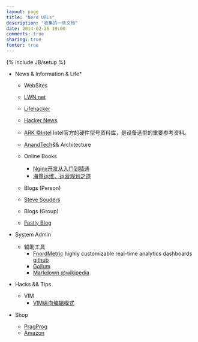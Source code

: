 ```yaml
---
layout: page
title: "Nerd URLs"
description: "收集的一些文档"
date: 2014-02-26 19:00
comments: true
sharing: true
footer: true
---
```

{% include JB/setup %}

*    News & Information & Life* 
     *    WebSites  
        *    [LWN.net](https://lwn.net)
        *    [Lifehacker](http://lifehacker.com)
        *    [Hacker News](http://news.ycombinator.com)
        *    [ARK &copy;Intel](http://ark.intel.com)
             Intel官方的硬件型号资料库，是设备选型的重要参考资料。
        *    [AnandTech](http://www.anandtech.com)&& Architecture

     *  Online Books
        *    [Nginx开发从入门到精通](http://tengine.taobao.org/book/index.html)
        *    [海量运维、运营规划之道](http://www.itkoala.com)

     *    Blogs (Person)
        *    [Steve Souders](http://stevesouders.com)

     *    Blogs (Group)
        *    [Fastly Blog](http://www.fastly.com/blog)

*    System Admin

     *    辅助工具
          *    [FnordMetric](http://fnordmetric.io)
               highly customizable real-time analytics dashboards [github](https://github.com/paulasmuth/fnordmetric)
          *    [Gollum](https://github.com/github/gollum)
          *    [Markdown @wikipedia](http://en.wikipedia.org/wiki/Markdown)

*    Hacks && Tips
     *    VIM
          *    [VIM纵向编辑模式](http://www.ibm.com/developerworks/cn/linux/l-cn-vimcolumn/index.html)


*    Shop
     * [PragProg](http://pragprog.com)
     * [Amazon](http://www.amazon.com)